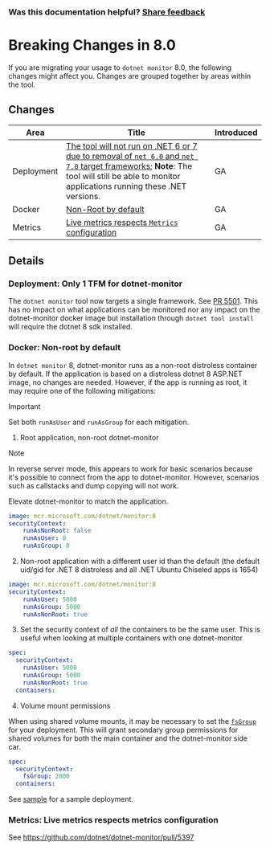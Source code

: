 
### Was this documentation helpful? [Share feedback](https://www.research.net/r/DGDQWXH?src=documentation%2Fcompatibility%2F8.0%2FREADME)

# Breaking Changes in 8.0

If you are migrating your usage to `dotnet monitor` 8.0, the following changes might affect you. Changes are grouped together by areas within the tool.

## Changes

| Area | Title | Introduced |
|--|--|--|
| Deployment | [The tool will not run on .NET 6 or 7 due to removal of `net 6.0` and `net 7.0` target frameworks](#deployment-only-1-tfm-for-dotnet-monitor); **Note**: The tool will still be able to monitor applications running these .NET versions. | GA |
| Docker | [Non-Root by default](#docker-non-root-by-default) | GA |
| Metrics | [Live metrics respects `Metrics` configuration](#metrics-live-metrics-respects-metrics-configuration) | GA |

## Details

### Deployment: Only 1 TFM for dotnet-monitor

The `dotnet monitor` tool now targets a single framework. See [PR 5501](https://github.com/dotnet/dotnet-monitor/pull/5501). This has no impact on what applications can be monitored nor any impact on the dotnet-monitor docker image but installation through `dotnet tool install` will require the dotnet 8 sdk installed.

### Docker: Non-root by default

In `dotnet monitor` 8, dotnet-monitor runs as a non-root distroless container by default. If the application is based on a distroless dotnet 8 ASP.NET image, no changes are needed. However, if the app is running as root, it may require one of the following mitigations:

> [!IMPORTANT]
> Set both `runAsUser` and `runAsGroup` for each mitigation.

1. Root application, non-root dotnet-monitor

> [!NOTE]
> In reverse server mode, this appears to work for basic scenarios because it's possible to connect from the app to dotnet-monitor. However, scenarios such as callstacks and dump copying will not work.

Elevate dotnet-monitor to match the application.

``` yaml
image: mcr.microsoft.com/dotnet/monitor:8
securityContext:
    runAsNonRoot: false
    runAsUser: 0
    runAsGroup: 0
```

2. Non-root application with a different user id than the default (the default uid/gid for .NET 8 distroless and all .NET Ubuntu Chiseled apps is 1654)

``` yaml
image: mcr.microsoft.com/dotnet/monitor:8
securityContext:
    runAsUser: 5000
    runAsGroup: 5000
    runAsNonRoot: true
```

3. Set the security context of _all_ the containers to be the same user. This is useful when looking at multiple containers with one dotnet-monitor

``` yaml
spec:
  securityContext:
    runAsUser: 5000
    runAsGroup: 5000
    runAsNonRoot: true
  containers:
```

4. Volume mount permissions

When using shared volume mounts, it may be necessary to set the [`fsGroup`](https://kubernetes.io/docs/tasks/configure-pod-container/security-context/#set-the-security-context-for-a-pod) for your deployment. This will grant secondary group permissions for shared volumes for both the main container and the dotnet-monitor side car.

``` yaml
spec:
  securityContext:
    fsGroup: 2000
  containers:
```

See [sample](../../../samples/AKS_Tutorial/deploy.yaml) for a sample deployment.


### Metrics: Live metrics respects metrics configuration

See https://github.com/dotnet/dotnet-monitor/pull/5397

